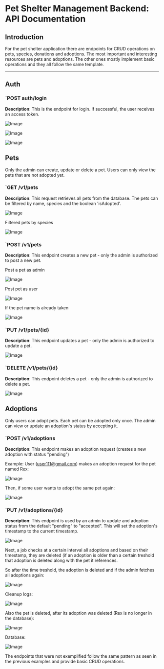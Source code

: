 # Pet Shelter Management Backend: API Documentation

## Introduction

For the pet shelter application there are endpoints for CRUD operations on pets, species, donations and adoptions. The most important and interesting resources are pets and adoptions. The other ones mostly implement basic operations and they all follow the same template.

---

## Auth

### `POST auth/login
**Description**: This is the endpoint for login. If successful, the user receives an access token.  

![Image](https://github.com/user-attachments/assets/f9c2de0c-2eca-4d1d-b6e5-b5214efa2005)

![Image](https://github.com/user-attachments/assets/dc42c2f3-db4a-48af-8a53-2f0f1aadf99b)

![Image](https://github.com/user-attachments/assets/bc35ed15-5406-48e3-9429-ab9e9ddaf556)


## Pets
Only the admin can create, update or delete a pet. Users can only view the pets that are not adopted yet.  


### `GET /v1/pets
**Description**: This request retrieves all pets from the database. The pets can be filtered by name, species and the boolean 'isAdopted'.

![Image](https://github.com/user-attachments/assets/1349c752-5654-4727-ae80-300fbf7b3b39)  

Filtered pets by species

![Image](https://github.com/user-attachments/assets/c7f14747-86a7-43bd-8c10-cd979da2a1a5)  


### `POST /v1/pets  
**Description**: This endpoint creates a new pet - only the admin is authorized to post a new pet.

Post a pet as admin  

![Image](https://github.com/user-attachments/assets/3d006726-f91e-4fdc-84d1-30cf0eae0edc)

Post pet as user

![Image](https://github.com/user-attachments/assets/9f0ad970-103f-46d0-bbdb-0f58e0117d70)

If the pet name is already taken

![Image](https://github.com/user-attachments/assets/854cb433-736b-4e1b-9a59-f58cd99b5059)


### `PUT /v1/pets/{id}
**Description**: This endpoint updates a pet - only the admin is authorized to update a pet.  

![Image](https://github.com/user-attachments/assets/e2b847ac-0720-4456-9406-c81500de0739)

### `DELETE /v1/pets/{id}
**Description**: This endpoint deletes a pet - only the admin is authorized to delete a pet.  

![Image](https://github.com/user-attachments/assets/6b0513d1-a504-43ee-972b-650060452f5b)  


## Adoptions
Only users can adopt pets. Each pet can be adopted only once. The admin can view or update an adoption's status by accepting it.  

### `POST /v1/adoptions  
**Description**: This endpoint makes an adoption request (creates a new adoption with status "pending")  

Example: User (user111@gmail.com) makes an adoption request for the pet named Rex:  

![Image](https://github.com/user-attachments/assets/7bcf41e4-2dc3-490c-b3b3-bc3e12b30176)  

Then, if some user wants to adopt the same pet again:  

![Image](https://github.com/user-attachments/assets/02223157-3b9c-48f9-aac9-bce3a8bbe6b6)  


### `PUT /v1/adoptions/{id}  
**Description**: This endpoint is used by an admin to update and adoption status from the default "pending" to "accepted". This will set the adoption's timestamp to the current timestamp.  

![Image](https://github.com/user-attachments/assets/6fc9f644-b983-46ad-ac39-1e9a5db5c792)  

Next, a job checks at a certain interval all adoptions and based on their timestamp, they are deleted (if an adoption is older than a certain treshold that adoption is deleted along with the pet it references.  

So after the time treshold, the adoption is deleted and if the admin fetches all adoptions again:  

![Image](https://github.com/user-attachments/assets/cfcb9a49-4a4f-451c-a3c3-f06e8802c66a)  

Cleanup logs:  

![Image](https://github.com/user-attachments/assets/9f2169ff-22c9-45e0-828c-cf2c53f4064f)  

Also the pet is deleted, after its adoption was deleted (Rex is no longer in the database):  

![Image](https://github.com/user-attachments/assets/b132de13-d97b-4c82-a4f9-d534f29ede40)  


Database:  

![Image](https://github.com/user-attachments/assets/b87b43f0-b0fc-4dbd-bac1-9f2c5cc8c0af)  

The endpoints that were not exemplified follow the same pattern as seen in the previous examples and provide basic CRUD operations.
